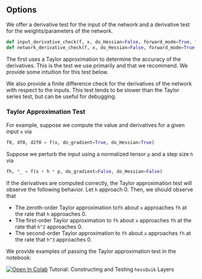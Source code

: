 ## Options

We offer a derivative test for the input of the network and a derivative test for the weights/parameters of the network.
```python
def input_derivative_check(f, x, do_Hessian=False, forward_mode=True, **kwargs):
def network_derivative_check(f, x, do_Hessian=False, forward_mode=True, **kwargs)
```
The first uses a Taylor approximation to determine the accuracy of the derivatives.  This is the test we use primarily and that we recommend.  We provide some intuition for this test below.

We also provide a finite difference check for the derivatives of the network with respect to the inputs.  This test tends to be slower than the Taylor series test, but can be useful for debugging. 

### Taylor Approximation Test 
For example, suppose we compute the value and derivatives for a given input ```x``` via
```python
f0, df0, d2f0 = f(x, do_gradient=True, do_Hessian=True)
```
Suppose we perturb the input using a normalized tensor ```p``` and a step size ```h``` via
```python
fh, *_ = f(x + h * p, do_gradient=False, do_Hessian=False)
```
If the derivatives are computed correctly, the Taylor approximation test will observe the following behavior. 
Let ```h``` approach 0. Then, we should observe that 
* The zeroth-order Taylor approximation to```fh``` about ```x``` approaches ```fh``` at the rate that ```h``` approaches 0.
* The first-order Taylor approximation to ```fh``` about ```x``` approaches ```fh``` at the rate that ```h^2``` approaches 0.
* The second-order Taylor approximation to ```fh``` about ```x``` approaches ```fh``` at the rate that ```h^3``` approaches 0.

We provide examples of passing the Taylor approximation test in the notebook:

[![Open In Colab](https://colab.research.google.com/assets/colab-badge.svg)](https://colab.research.google.com/drive/1842TWdILPNhiqLMw9JMZjdZ6T-B6hzul?usp=sharing) Tutorial: Constructing and Testing ```hessQuik``` Layers
